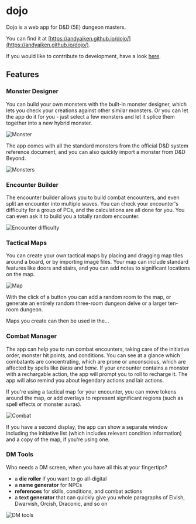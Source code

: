 # dojo

Dojo is a web app for D&D (5E) dungeon masters.

You can find it at [https://andyaiken.github.io/dojo/](https://andyaiken.github.io/dojo/).

If you would like to contribute to development, have a look [here](contributing.md).

## Features

### Monster Designer

You can build your own monsters with the built-in monster designer, which lets you check your creations against other similar monsters. Or you can let the app do it for you - just select a few monsters and let it splice them together into a new hybrid monster.

![Monster](./public/screenshots/monster.png)

The app comes with all the standard monsters from the official D&D system reference document, and you can also quickly import a monster from D&D Beyond.

![Monsters](./public/screenshots/monsters.png)

### Encounter Builder

The encounter builder allows you to build combat encounters, and even split an encounter into multiple waves. You can check your encounter's difficulty for a group of PCs, and the calculations are all done for you. You can even ask it to build you a totally random encounter.

![Encounter difficulty](./public/screenshots/diff.png)

### Tactical Maps

You can create your own tactical maps by placing and dragging map tiles around a board, or by importing image files. Your map can include standard features like doors and stairs, and you can add notes to significant locations on the map.

![Map](./public/screenshots/map.png)

With the click of a button you can add a random room to the map, or generate an entirely random three-room dungeon delve or a larger ten-room dungeon.

Maps you create can then be used in the...

### Combat Manager

The app can help you to run combat encounters, taking care of the initiative order, monster hit points, and conditions. You can see at a glance which combatants are concentrating, which are prone or unconscious, which are affected by spells like *bless* and *bane*. If your encounter contains a monster with a rechargable action, the app will prompt you to roll to recharge it. The app will also remind you about legendary actions and lair actions.

If you're using a tactical map for your encounter, you can move tokens around the map, or add overlays to represent significant regions (such as spell effects or monster auras).

![Combat](./public/screenshots/combat.png)

If you have a second display, the app can show a separate window including the initiative list (which includes relevant condition information) and a copy of the map, if you're using one.

### DM Tools

Who needs a DM screen, when you have all this at your fingertips?

- a **die roller** if you want to go all-digital
- a **name generator** for NPCs
- **references** for skills, conditions, and combat actions
- a **text generator** that can quickly give you whole paragraphs of Elvish, Dwarvish, Orcish, Draconic, and so on

![DM tools](./public/screenshots/dmtools.png)

